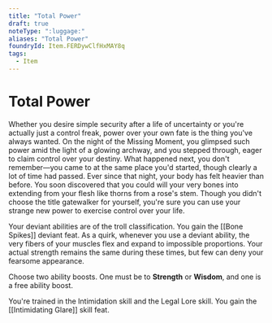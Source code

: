 ```yaml
---
title: "Total Power"
draft: true
noteType: ":luggage:"
aliases: "Total Power"
foundryId: Item.FERDywClfHxMAY8q
tags:
  - Item
---
```


# Total Power

Whether you desire simple security after a life of uncertainty or you're actually just a control freak, power over your own fate is the thing you've always wanted. On the night of the Missing Moment, you glimpsed such power amid the light of a glowing archway, and you stepped through, eager to claim control over your destiny. What happened next, you don't remember—you came to at the same place you'd started, though clearly a lot of time had passed. Ever since that night, your body has felt heavier than before. You soon discovered that you could will your very bones into extending from your flesh like thorns from a rose's stem. Though you didn't choose the title gatewalker for yourself, you're sure you can use your strange new power to exercise control over your life.

Your deviant abilities are of the troll classification. You gain the [[Bone Spikes]] deviant feat. As a quirk, whenever you use a deviant ability, the very fibers of your muscles flex and expand to impossible proportions. Your actual strength remains the same during these times, but few can deny your fearsome appearance.

Choose two ability boosts. One must be to **Strength** or **Wisdom**, and one is a free ability boost.

You're trained in the Intimidation skill and the Legal Lore skill. You gain the [[Intimidating Glare]] skill feat.
